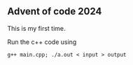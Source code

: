 ## Advent of code 2024

This is my first time.

Run the c++ code using

```
g++ main.cpp; ./a.out < input > output
```
